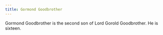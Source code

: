 ```yaml
---
title: Gormond Goodbrother
---
```


Gormond Goodbrother is the second son of Lord Gorold Goodbrother. He is sixteen.


